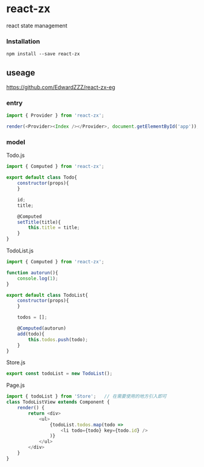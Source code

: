 # react-zx

react state management

### Installation
    npm install --save react-zx

## useage
<https://github.com/EdwardZZZ/react-zx-eg>


### entry

```javascript
import { Provider } from 'react-zx';

render(<Provider><Index /></Provider>, document.getElementById('app'));
```

### model


Todo.js

```javascript
import { Computed } from 'react-zx';

export default class Todo{
    constructor(props){
    }

    id;
    title;

    @Computed
    setTitle(title){
        this.title = title;
    }
}
```

TodoList.js

```javascript
import { Computed } from 'react-zx';

function autorun(){
    console.log(1);
}

export default class TodoList{
    constructor(props){
    }

    todos = [];

    @Computed(autorun)
    add(todo){
        this.todos.push(todo);
    }
}
```

Store.js

```javascript
export const todoList = new TodoList();
```

Page.js

```javascript
import { todoList } from 'Store';   // 在需要使用的地方引入即可
class TodoListView extends Component {
    render() {
        return <div>
            <ul>
                {todoList.todos.map(todo =>
                    <li todo={todo} key={todo.id} />
                )}
            </ul>
        </div>
    }
}
```
